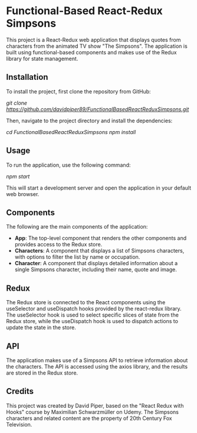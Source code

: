 # **Functional-Based React-Redux Simpsons**

This project is a React-Redux web application that displays quotes from characters from the animated TV show "The Simpsons". The application is built using functional-based components and makes use of the Redux library for state management.

## **Installation**

To install the project, first clone the repository from GitHub:

_git clone https://github.com/davidpiper89/FunctionalBasedReactReduxSimpsons.git_

Then, navigate to the project directory and install the dependencies:

_cd FunctionalBasedReactReduxSimpsons
npm install_

## **Usage**

To run the application, use the following command:

_npm start_

This will start a development server and open the application in your default web browser.

## **Components**

The following are the main components of the application:

- **App**: The top-level component that renders the other components and provides access to the Redux store.
- **Characters**: A component that displays a list of Simpsons characters, with options to filter the list by name or occupation.
- **Character**: A component that displays detailed information about a single Simpsons character, including their name, quote and image.

## **Redux**

The Redux store is connected to the React components using the useSelector and useDispatch hooks provided by the react-redux library. The useSelector hook is used to select specific slices of state from the Redux store, while the useDispatch hook is used to dispatch actions to update the state in the store.

## **API**

The application makes use of a Simpsons API to retrieve information about the characters. The API is accessed using the axios library, and the results are stored in the Redux store.

## **Credits**

This project was created by David Piper, based on the "React Redux with Hooks" course by Maximilian Schwarzmüller on Udemy. The Simpsons characters and related content are the property of 20th Century Fox Television.
